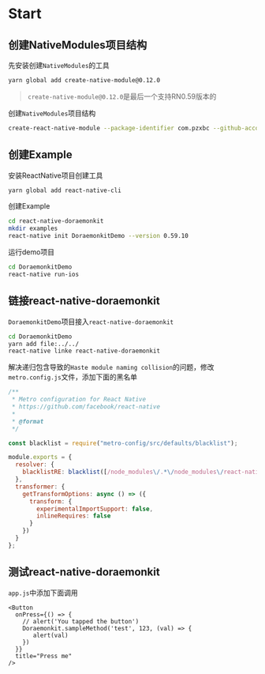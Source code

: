 # Start

## 创建NativeModules项目结构

先安装创建`NativeModules`的工具

```sh
yarn global add create-native-module@0.12.0
```

> `create-native-module@0.12.0`是最后一个支持RN0.59版本的

创建`NativeModules`项目结构

```sh
create-react-native-module --package-identifier com.pzxbc --github-account pzxbc --author-name pzxbc --author-email pzxbc@qq.com doraemonkit
```

## 创建Example

安装ReactNative项目创建工具

```sh
yarn global add react-native-cli
```

创建Example

```sh
cd react-native-doraemonkit
mkdir examples
react-native init DoraemonkitDemo --version 0.59.10
```

运行demo项目

```sh
cd DoraemonkitDemo
react-native run-ios
```

## 链接react-native-doraemonkit

`DoraemonkitDemo`项目接入`react-native-doraemonkit`

```sh
cd DoraemonkitDemo
yarn add file:../../
react-native linke react-native-doraemonkit
```

解决递归包含导致的`Haste module naming collision`的问题，修改`metro.config.js`文件，添加下面的黑名单

```js
/**
 * Metro configuration for React Native
 * https://github.com/facebook/react-native
 *
 * @format
 */

const blacklist = require("metro-config/src/defaults/blacklist");

module.exports = {
  resolver: {
    blacklistRE: blacklist([/node_modules\/.*\/node_modules\/react-native\/.*/])
  },
  transformer: {
    getTransformOptions: async () => ({
      transform: {
        experimentalImportSupport: false,
        inlineRequires: false
      }
    })
  }
};
```

## 测试react-native-doraemonkit

`app.js`中添加下面调用

```tsx
<Button
  onPress={() => {
    // alert('You tapped the button')
    Doraemonkit.sampleMethod('test', 123, (val) => {
       alert(val)
    })
  }}
  title="Press me"
/>
```